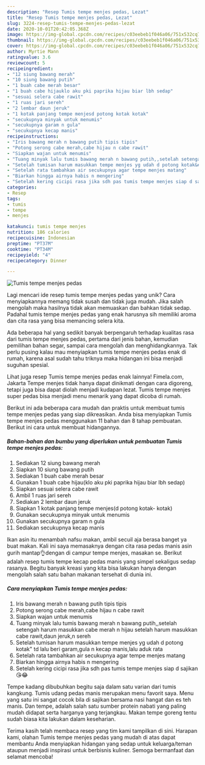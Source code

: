```yaml
---
description: "Resep Tumis tempe menjes pedas, Lezat"
title: "Resep Tumis tempe menjes pedas, Lezat"
slug: 3224-resep-tumis-tempe-menjes-pedas-lezat
date: 2020-10-01T20:42:05.368Z
image: https://img-global.cpcdn.com/recipes/c03eebeb1f046a06/751x532cq70/tumis-tempe-menjes-pedas-foto-resep-utama.jpg
thumbnail: https://img-global.cpcdn.com/recipes/c03eebeb1f046a06/751x532cq70/tumis-tempe-menjes-pedas-foto-resep-utama.jpg
cover: https://img-global.cpcdn.com/recipes/c03eebeb1f046a06/751x532cq70/tumis-tempe-menjes-pedas-foto-resep-utama.jpg
author: Myrtie Mann
ratingvalue: 3.6
reviewcount: 5
recipeingredient:
- "12 siung bawang merah"
- "10 siung bawang putih"
- "1 buah cabe merah besar"
- "1 buah cabe hijauklo aku pki paprika hijau biar lbh sedap"
- "sesuai selera cabe rawit"
- "1 ruas jari sereh"
- "2 lembar daun jeruk"
- "1 kotak panjang tempe menjesd potong kotak kotak"
- "secukupnya minyak untuk menumis"
- "secukupnya garam n gula"
- "secukupnya kecap manis"
recipeinstructions:
- "Iris bawang merah n bawang putih tipis tipis"
- "Potong serong cabe merah,cabe hijau n cabe rawit"
- "Siapkan wajan untuk menumis"
- "Tuang minyak lalu tumis bawang merah n bawang putih,,setelah setengah harum masukkan cabe merah n hijau setelah harum masukkan cabe rawit,daun jeruk,n sereh"
- "Setelah tumisan harum masukkan tempe menjes yg udah d potong kotak&#34; td lalu beri garam,gula n kecap manis,lalu aduk rata"
- "Setelah rata tambahkan air secukupnya agar tempe menjes matang"
- "Biarkan hingga airnya habis n mengering"
- "Setelah kering cicipi rasa jika sdh pas tumis tempe menjes siap d sajikan😘😂"
categories:
- Resep
tags:
- tumis
- tempe
- menjes

katakunci: tumis tempe menjes 
nutrition: 186 calories
recipecuisine: Indonesian
preptime: "PT37M"
cooktime: "PT34M"
recipeyield: "4"
recipecategory: Dinner

---
```



![Tumis tempe menjes pedas](https://img-global.cpcdn.com/recipes/c03eebeb1f046a06/751x532cq70/tumis-tempe-menjes-pedas-foto-resep-utama.jpg)

Lagi mencari ide resep tumis tempe menjes pedas yang unik? Cara menyiapkannya memang tidak susah dan tidak juga mudah. Jika salah mengolah maka hasilnya tidak akan memuaskan dan bahkan tidak sedap. Padahal tumis tempe menjes pedas yang enak harusnya sih memiliki aroma dan cita rasa yang bisa memancing selera kita.

Ada beberapa hal yang sedikit banyak berpengaruh terhadap kualitas rasa dari tumis tempe menjes pedas, pertama dari jenis bahan, kemudian pemilihan bahan segar, sampai cara mengolah dan menghidangkannya. Tak perlu pusing kalau mau menyiapkan tumis tempe menjes pedas enak di rumah, karena asal sudah tahu triknya maka hidangan ini bisa menjadi suguhan spesial.

Lihat juga resep Tumis tempe menjes pedas enak lainnya! Fimela.com, Jakarta Tempe menjes tidak hanya dapat dinikmati dengan cara digoreng, tetapi juga bisa dapat diolah menjadi kudapan lezat. Tumis tempe menjes super pedas bisa menjadi menu menarik yang dapat dicoba di rumah.


Berikut ini ada beberapa cara mudah dan praktis untuk membuat tumis tempe menjes pedas yang siap dikreasikan. Anda bisa menyiapkan Tumis tempe menjes pedas menggunakan 11 bahan dan 8 tahap pembuatan. Berikut ini cara untuk membuat hidangannya.

<!--inarticleads1-->

##### Bahan-bahan dan bumbu yang diperlukan untuk pembuatan Tumis tempe menjes pedas:

1. Sediakan 12 siung bawang merah
1. Siapkan 10 siung bawang putih
1. Sediakan 1 buah cabe merah besar
1. Gunakan 1 buah cabe hijau(klo aku pki paprika hijau biar lbh sedap)
1. Siapkan sesuai selera cabe rawit
1. Ambil 1 ruas jari sereh
1. Sediakan 2 lembar daun jeruk
1. Siapkan 1 kotak panjang tempe menjes(d potong kotak- kotak)
1. Gunakan secukupnya minyak untuk menumis
1. Gunakan secukupnya garam n gula
1. Sediakan secukupnya kecap manis


Ikan asin itu menambah nafsu makan, ambil secuil aja berasa banget ya buat makan. Kali ini saya memasaknya dengan cita rasa pedas manis asin gurih mantap👌dengan di campur tempe menjes, masakan se. Berikut adalah resep tumis tempe kecap pedas manis yang simpel sekaligus sedap rasanya. Begitu banyak kreasi yang kita bisa lakukan hanya dengan mengolah salah satu bahan makanan tersehat di dunia ini. 

<!--inarticleads2-->

##### Cara menyiapkan Tumis tempe menjes pedas:

1. Iris bawang merah n bawang putih tipis tipis
1. Potong serong cabe merah,cabe hijau n cabe rawit
1. Siapkan wajan untuk menumis
1. Tuang minyak lalu tumis bawang merah n bawang putih,,setelah setengah harum masukkan cabe merah n hijau setelah harum masukkan cabe rawit,daun jeruk,n sereh
1. Setelah tumisan harum masukkan tempe menjes yg udah d potong kotak&#34; td lalu beri garam,gula n kecap manis,lalu aduk rata
1. Setelah rata tambahkan air secukupnya agar tempe menjes matang
1. Biarkan hingga airnya habis n mengering
1. Setelah kering cicipi rasa jika sdh pas tumis tempe menjes siap d sajikan😘😂


Tempe kadang dibubuhkan begitu saja dalam satu varian dari tumis kangkung. Tumis udang pedas manis merupakan menu favorit saya. Menu yang satu ini sangat cocok bila di sajikan bersama nasi hangat dan es teh manis. Dan tempe, adalah salah satu sumber protein nabati yang paling mudah didapat serta harganya yang terjangkau. Makan tempe goreng tentu sudah biasa kita lakukan dalam keseharian. 

Terima kasih telah membaca resep yang tim kami tampilkan di sini. Harapan kami, olahan Tumis tempe menjes pedas yang mudah di atas dapat membantu Anda menyiapkan hidangan yang sedap untuk keluarga/teman ataupun menjadi inspirasi untuk berbisnis kuliner. Semoga bermanfaat dan selamat mencoba!
